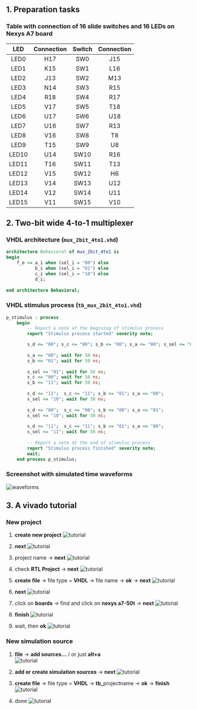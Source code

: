 ## 1. Preparation tasks
### Table with connection of 16 slide switches and 16 LEDs on Nexys A7 board
| **LED** | **Connection** | **Switch** | **Connection** | 
| :-: | :-: | :-: | :-: |
| LED0 | H17 | SW0 | J15 |
| LED1 | K15 | SW1 | L16 |
| LED2 | J13 | SW2 | M13 |
| LED3 | N14 | SW3 | R15 |
| LED4 | R18 | SW4 | R17 |
| LED5 | V17 | SW5 | T18 |
| LED6 | U17 | SW6 | U18 |
| LED7 | U16 | SW7 | R13 |
| LED8 | V16 | SW8 | T8 |
| LED9 | T15 | SW9 | U8 |
| LED10 | U14 | SW10 | R16 |
| LED11 | T16 | SW11 | T13 |
| LED12 | V15 | SW12 | H6 |
| LED13 | V14 | SW13 | U12 |
| LED14 | V12 | SW14 | U11 |
| LED15 | V11 | SW15 | V10 |

## 2. Two-bit wide 4-to-1 multiplexer
### VHDL architecture (`mux_2bit_4to1.vhd`)
```vhdl
architecture Behavioral of mux_2bit_4to1 is
begin
    f_o <= a_i when (sel_i = "00") else
           b_i when (sel_i = "01") else
           c_i when (sel_i = "10") else
           d_i; 
           
end architecture Behavioral;
```
### VHDL stimulus process (`tb_mux_2bit_4to1.vhd`)
```vhdl
p_stimulus : process
    begin
        -- Report a note at the begining of stimulus process
        report "Stimulus process started" severity note;

        s_d <= "00"; s_c <= "00"; s_b <= "00"; s_a <= "00"; s_sel <= "00"; wait for 50 ns;
        
        s_a <= "00"; wait for 50 ns;
        s_b <= "01"; wait for 50 ns;
        
        s_sel <= "01"; wait for 50 ns;
        s_c <= "00"; wait for 50 ns;
        s_b <= "11"; wait for 50 ns;  
        
        s_d <= "11";  s_c <= "11"; s_b <= "01"; s_a <= "00"; 
        s_sel <= "10"; wait for 50 ns;  
        
        s_d <= "00";  s_c <= "00"; s_b <= "00"; s_a <= "01"; 
        s_sel <= "10"; wait for 50 ns;  
        
        s_d <= "11";  s_c <= "11"; s_b <= "01"; s_a <= "00"; 
        s_sel <= "11"; wait for 50 ns;  
               
        -- Report a note at the end of stimulus process
        report "Stimulus process finished" severity note;
        wait;
    end process p_stimulus;
```
### Screenshot with simulated time waveforms
![waveforms](Images/waveforms.png)

## 3. A vivado tutorial
### New project
1. <b>create new project</b>
![tutorial](Images/1.png)

2. <b>next</b>
![tutorial](Images/2.png)

3. project name -> <b>next</b>
![tutorial](Images/3.png)

4. check <b>RTL Project</b> -> <b>next</b>
![tutorial](Images/4.png)

5. <b>create file</b> -> file type = <b>VHDL</b> -> file name -> <b>ok</b> -> <b>next</b>
![tutorial](Images/5.png)

6. <b>next</b>
![tutorial](Images/6.png)

7. click on <b>boards</b> -> find and click on <b>nexys a7-50t</b> -> <b>next</b>
![tutorial](Images/7.png)

8. <b>finish</b>
![tutorial](Images/8.png)

9. wait, then <b>ok</b>
![tutorial](Images/9.png)

### New simulation source
1. <b>file</b> -> <b>add sources...</b> / or just <b>alt+a</b><br>
![tutorial](Images/10.png)

3. <b>add or create simulation sources</b> -> <b>next</b>
![tutorial](Images/11.png)

4. <b>create file</b> -> file type = <b>VHDL</b> -> <b>tb_</b>projectname -> <b>ok</b> -> <b>finish</b>
![tutorial](Images/12.png)

5. done
![tutorial](Images/13.png)